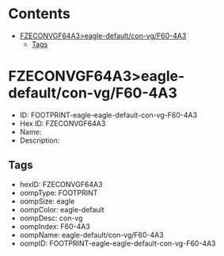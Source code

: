 



Contents
========

* [FZECONVGF64A3>eagle-default/con-vg/F60-4A3](#fzeconvgf64a3eagle-defaultcon-vgf60-4a3)
	* [Tags](#tags)

# FZECONVGF64A3>eagle-default/con-vg/F60-4A3

- ID: FOOTPRINT-eagle-eagle-default-con-vg-F60-4A3
- Hex ID: FZECONVGF64A3
- Name: 
- Description: 

## Tags

- hexID: FZECONVGF64A3
- oompType: FOOTPRINT
- oompSize: eagle
- oompColor: eagle-default
- oompDesc: con-vg
- oompIndex: F60-4A3
- oompName: eagle-default/con-vg/F60-4A3
- oompID: FOOTPRINT-eagle-eagle-default-con-vg-F60-4A3
